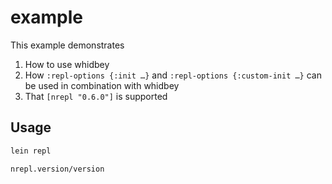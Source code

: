 # example

This example demonstrates
1. How to use whidbey
2. How `:repl-options {:init …}` and `:repl-options {:custom-init …}` can be used in combination with whidbey
3. That `[nrepl "0.6.0"]` is supported
## Usage

```sh
lein repl
```

```clj
nrepl.version/version
```
